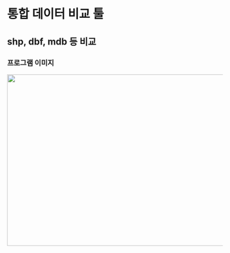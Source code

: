 # 통합 데이터 비교 툴
## shp, dbf, mdb 등 비교

### 프로그램 이미지
<img src="https://user-images.githubusercontent.com/69147201/224190046-44817ba5-eb0b-4c58-b6bd-645eb9754103.PNG" width="600" height="400">
